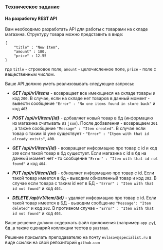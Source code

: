 ### Техническое задание 
#### На разработку REST API

Вам необходимо разработать API для работы с товарами на складе магазина.
Структуру товара можно представить в виде:
```
{
    "title" : "New Item",
    "amount" : 100,
    "price" : 12.55
}
```

где ```title``` - строковое поле, ```amount``` - целочисленное поле, ```price``` - поле с вещественным числом. 



Ваше API должно уметь реализовывать следующие запросы:

* ***GET /api/v1/items*** - возвращает все имеющиеся на складе товары и код ```200```. В случае, если на складе нет товаров в данный момент - вывести сообщение ```"Error" : "No one items found in store back"``` и код ```403```

* ***POST /api/v1/item/{id}*** - добавляет новый товар в бд (информацию из магазина считывать из ```json```). После добавления - возвращаем ```201``` , а также сообщение ```"Message" : "Item created"```.  В случае если товар с таким id уже существует - ```"Error" : "Ityem with that id already exists"```, ```400```.

* ***GET /api/v1/item/{id}*** - возвращает информацию про товар с id и код ```200``` если такой товар в бд сущестует. Если магазина с id в бд на данный момент нет - то сообщение ```"Error" : "Item with that id not found"``` и код ```404```.

* ***PUT /api/v1/item/{id}*** - обновляет информацию про товар с id. Если такой товар имеется в бд - выводим обновленный товар и код ```202```. В случае если товара с таким id нет в БД - ```"Error" : "Item with that id not found"``` и код ```404```.

* ***DELETE /api/v1/item/{id}*** - удаляет информацию про товар с id. Если такой товар имеется в БД - выводим сообщение ```"Message": "Item deleted"``` и код ```202```. В противном случае - ```"Error" : "Item with that id not found"``` и код ```404```.



Ваше решение должно содержать файл приложения (например ```app.py```), бд ,а также сценарий коллекции тестов в ```postman```.

Решение присылать преподавателю на почту ```evlasov@specialist.ru``` в виде ссылки на свой репозиторий ```github.com```

